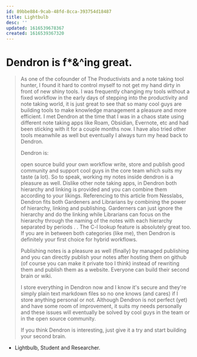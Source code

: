 ```yaml
---
id: 89bbe884-9cab-48fd-8cca-393754d18487
title: Lightbulb
desc: ''
updated: 1616539678367
created: 1616539367320
---
```


# Dendron is f*&^ing great. 

>As one of the cofounder of The Productivists and a note taking tool hunter, I found it hard to control myself to not get my hand dirty in front of new shiny tools. I was frequently changing my tools without a fixed workflow in the early days of stepping into the productivity and note taking world, it is just great to see that so many cool guys are building tools to make knowledge management a pleasure and more efficient. I met Dendron at the time that I was in a chaos state using different note taking apps like Roam, Obsidian, Evernote, etc and had been sticking with it for a couple months now. I have also tried other tools meanwhile as well but eventually I always turn my head back to Dendron.
>
>Dendron is:
>
> open source
> build your own workflow
> write, store and publish
> good community and support
> cool guys in the core team
>which suits my taste (a lot). So to speak, working my notes inside dendron is a pleasure as well. Dislike other note taking apps, in Dendron both hierarchy and linking is provided and you can combine them according to your likings. Referencing to this article from Nesslabs, Dendron fits both Gardeners and Librarians by combining the power of hierarchy, linking and publishing. Garderners can just ignore the hierarchy and do the linking while Librarians can focus on the hierarchy through the naming of the notes with each hierarchy separated by periods . . The C-l lookup feature is absolutely great too. If you are in between both categories (like me), then Dendron is definitely your first choice for hybrid workflows.
>
>Publishing notes is a pleasure as well (finally) by managed publishing and you can directly publish your notes after hosting them on github (of course you can make it private too I think) instead of rewriting them and publish them as a website. Everyone can build their second brain or wiki.
>
>I store everything in Dendron now and I know it's secure and they're simply plain text markdown files so no one knows (and cares) if I store anything personal or not. Although Dendron is not perfect (yet) and have some room of improvement, it suits my needs personally and these issues will eventually be solved by cool guys in the team or in the open source community.
>
>If you think Dendron is interesting, just give it a try and start building your second brain.

- Lightbulb, Student and Researcher.

